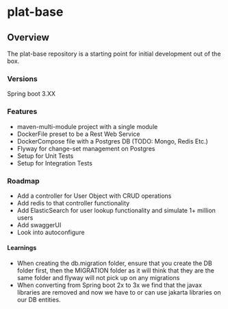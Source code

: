 # plat-base
## Overview
The plat-base repository is a starting point for initial development out of the box.

### Versions
Spring boot 3.XX

### Features

- maven-multi-module project with a single module
- DockerFile preset to be a Rest Web Service
- DockerCompose file with a Postgres DB (TODO: Mongo, Redis Etc.)
- Flyway for change-set management on Postgres
- Setup for Unit Tests
- Setup for Integration Tests


### Roadmap
- Add a controller for User Object with CRUD operations
- Add redis to that controller functionality
- Add ElasticSearch for user lookup functionality and simulate 1+ million users
- Add swaggerUI
- Look into autoconfigure


#### Learnings

- When creating the db.migration folder, ensure that you create the DB folder first, then the MIGRATION folder as it will think that they are the same folder and flyway will not pick up on any migrations
- When converting from Spring boot 2x to 3x we find that the javax libraries are removed and now we have to or can use jakarta libraries on our DB entities.

